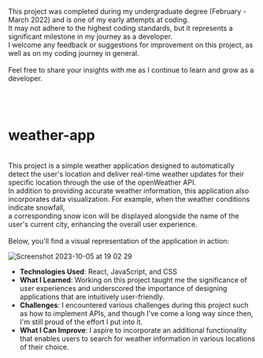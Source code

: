 
This project was completed during my undergraduate degree (February - March 2022) and is one of my early attempts at coding.<br/>
It may not adhere to the highest coding standards, but it represents a significant milestone in my journey as a developer.<br/>
I welcome any feedback or suggestions for improvement on this project, as well as on my coding journey in general.<br/>          
Feel free to share your insights with me as I continue to learn and grow as a developer.<br/>                                    
<br/>
<br/>
# weather-app
<br/>
This project is a simple weather application designed to automatically detect the user's location and deliver real-time weather updates for their specific location through the use of the openWeather API.<br/> 
In addition to providing accurate weather information, this application also incorporates data visualization. For example, when the weather conditions indicate snowfall,<br/> 
a corresponding snow icon will be displayed alongside the name of the user's current city, enhancing the overall user experience.<br/>
<br/>
Below, you'll find a visual representation of the application in action:<br/>

![Screenshot 2023-10-05 at 19 02 29](https://github.com/borancek/weather-app/assets/77752760/0ae6ec83-1411-4ba8-8b60-c09301f17de5)


- **Technologies Used**: React, JavaScript, and CSS
- **What I Learned**: Working on this project taught me the significance of user experiences and underscored the importance of designing applications that are intuitively user-friendly.
- **Challenges**: I encountered various challenges during this project such as how to implement APIs, and though I've come a long way since then, I'm still proud of the effort I put into it.
- **What I Can Improve**: I aspire to incorporate an additional functionality that enables users to search for weather information in various locations of their choice.
